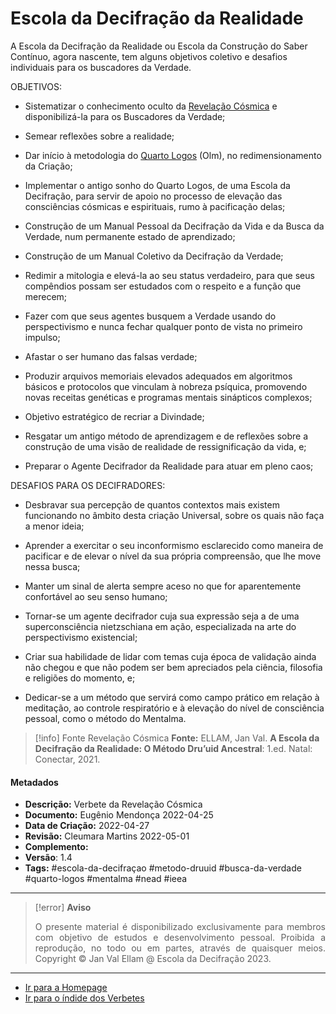 # Escola da Decifração da Realidade

A Escola da Decifração da Realidade ou Escola da Construção do Saber Contínuo, agora nascente, tem alguns objetivos coletivo e desafios individuais para os buscadores da Verdade.

OBJETIVOS:

-   Sistematizar o conhecimento oculto da [Revelação Cósmica](Revelação%20Cósmica.md) e disponibilizá-la para os Buscadores da Verdade;
    
-   Semear reflexões sobre a realidade;
    
-   Dar início à metodologia do [Quarto Logos](Quarto%20Logos.md) (Olm), no redimensionamento da Criação;
    
-   Implementar o antigo sonho do Quarto Logos, de uma Escola da Decifração, para servir de apoio no processo de elevação das consciências cósmicas e espirituais, rumo à pacificação delas;
    
-   Construção de um Manual Pessoal da Decifração da Vida e da Busca da Verdade, num permanente estado de aprendizado;
    
-   Construção de um Manual Coletivo da Decifração da Verdade;
    
-   Redimir a mitologia e elevá-la ao seu status verdadeiro, para que seus compêndios possam ser estudados com o respeito e a função que merecem;
    
-   Fazer com que seus agentes busquem a Verdade usando do perspectivismo e nunca fechar qualquer ponto de vista no primeiro impulso;
    
-   Afastar o ser humano das falsas verdade;
    
-   Produzir arquivos memoriais elevados adequados em algoritmos básicos e protocolos que vinculam à nobreza psíquica, promovendo novas receitas genéticas e programas mentais sinápticos complexos;
    
-   Objetivo estratégico de recriar a Divindade;
    
-   Resgatar um antigo método de aprendizagem e de reflexões sobre a construção de uma visão de realidade de ressignificação da vida, e;
    
-   Preparar o Agente Decifrador da Realidade para atuar em pleno caos;
    
DESAFIOS PARA OS DECIFRADORES:

-   Desbravar sua percepção de quantos contextos mais existem funcionando no âmbito desta criação Universal, sobre os quais não faça a menor ideia;
    
-   Aprender a exercitar o seu inconformismo esclarecido como maneira de pacificar e de elevar o nível da sua própria compreensão, que lhe move nessa busca;
    
-   Manter um sinal de alerta sempre aceso no que for aparentemente confortável ao seu senso humano;
    
-   Tornar-se um agente decifrador cuja sua expressão seja a de uma superconsciência nietzschiana em ação, especializada na arte do perspectivismo existencial;
    
-   Criar sua habilidade de lidar com temas cuja época de validação ainda não chegou e que não podem ser bem apreciados pela ciência, filosofia e religiões do momento, e;
    
-   Dedicar-se a um método que servirá como campo prático em relação à meditação, ao controle respiratório e à elevação do nível de consciência pessoal, como o método do Mentalma.
    
> [!info] Fonte Revelação Cósmica
> **Fonte:** ELLAM, Jan Val. **A Escola da Decifração da Realidade: O Método Dru’uid Ancestral**: 1.ed. Natal: Conectar, 2021.

#### Metadados

-   **Descrição:** Verbete da Revelação Cósmica
-   **Documento:** Eugênio Mendonça 2022-04-25
-   **Data de Criação:** 2022-04-27
-   **Revisão:** Cleumara Martins 2022-05-01
-   **Complemento:**
-   **Versão**: 1.4
-   **Tags:** #escola-da-decifraçao #metodo-druuid #busca-da-verdade #quarto-logos #mentalma #nead #ieea

---
> [!error] **Aviso**
> <p align="justify">O presente material é disponibilizado exclusivamente para membros com objetivo de estudos e desenvolvimento pessoal. Proibida a reprodução, no todo ou em partes, através de quaisquer meios. Copyright © Jan Val Ellam @ Escola da Decifração 2023. </p>

---
- [Ir para a Homepage](Homepage.canvas)
- [Ir para o índide dos Verbetes](ÍNDIDE%20GERAL%20DOS%20VERBETES.canvas)